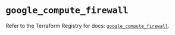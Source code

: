 # `google_compute_firewall`

Refer to the Terraform Registry for docs: [`google_compute_firewall`](https://registry.terraform.io/providers/hashicorp/google/5.32.0/docs/resources/compute_firewall).
